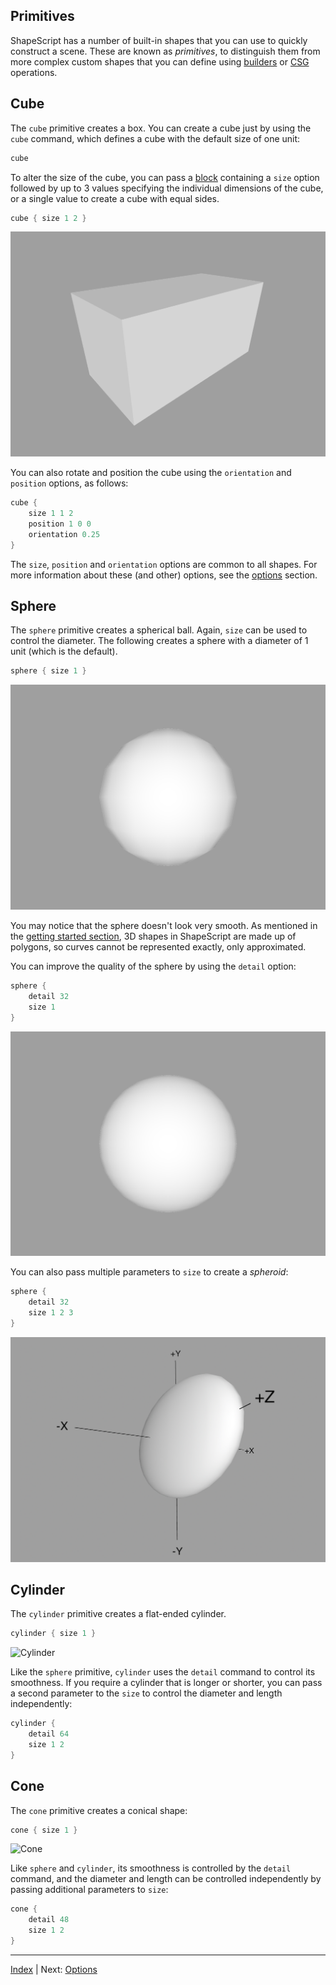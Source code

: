 Primitives
---

ShapeScript has a number of built-in shapes that you can use to quickly construct a scene. These are known as *primitives*, to distinguish them from more complex custom shapes that you can define using [builders](builders.md) or [CSG](csg.md) operations.

## Cube

The `cube` primitive creates a box. You can create a cube just by using the `cube` command, which defines a cube with the default size of one unit:

```swift
cube
```

To alter the size of the cube, you can pass a [block](blocks.md) containing a `size` option followed by up to 3 values specifying the individual dimensions of the cube, or a single value to create a cube with equal sides.

```swift
cube { size 1 2 }
```

![Box](../../images/box.png)

You can also rotate and position the cube using the `orientation` and `position` options, as follows:

```swift
cube {
    size 1 1 2
    position 1 0 0
    orientation 0.25
}
```

The `size`, `position` and `orientation` options are common to all shapes. For more information about these (and other) options, see the [options](options.md) section.

## Sphere

The `sphere` primitive creates a spherical ball. Again, `size` can be used to control the diameter. The following creates a sphere with a diameter of 1 unit (which is the default).

```swift
sphere { size 1 }
```

![Sphere](../../images/sphere.png)

You may notice that the sphere doesn't look very smooth. As mentioned in the [getting started section](getting-started.md), 3D shapes in ShapeScript are made up of polygons, so curves cannot be represented exactly, only approximated.

You can improve the quality of the sphere by using the `detail` option:

```swift
sphere {
    detail 32
    size 1
}
```

![Smoother sphere](../../images/smoother-sphere.png)

You can also pass multiple parameters to `size` to create a *spheroid*:

```swift
sphere {
    detail 32
    size 1 2 3
}
```

![Spheroid](../../images/spheroid.png)

## Cylinder

The `cylinder` primitive creates a flat-ended cylinder. 

```swift
cylinder { size 1 }
```

![Cylinder](../../images/cylinder.png)

Like the `sphere` primitive, `cylinder` uses the `detail` command to control its smoothness. If you require a cylinder that is longer or shorter, you can pass a second parameter to the `size` to control the diameter and length independently:

```swift
cylinder {
    detail 64
    size 1 2
}
```

## Cone

The `cone` primitive creates a conical shape:

```swift
cone { size 1 }
```

![Cone](../../images/cone.png)

Like `sphere` and `cylinder`, its smoothness is controlled by the `detail` command, and the diameter and length can be controlled independently by passing additional parameters to `size`:

```swift
cone {
    detail 48
    size 1 2
}
```

---
[Index](index.md) | Next: [Options](options.md)
